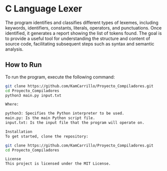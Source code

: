# C Language Lexer

The program identifies and classifies different types of lexemes, including keywords, identifiers, constants, literals, operators, and punctuations. Once identified, it generates a report showing the list of tokens found. The goal is to provide a useful tool for understanding the structure and content of source code, facilitating subsequent steps such as syntax and semantic analysis.

## How to Run

To run the program, execute the following command:

```bash
git clone https://github.com/KamCarrillo/Proyecto_Compiladores.git
cd Proyecto_Compiladores
python3 main.py input.txt

Where:

python3: Specifies the Python interpreter to be used.
main.py: Is the main Python script file.
input.txt: Is the input file that the program will operate on.

Installation
To get started, clone the repository:

git clone https://github.com/KamCarrillo/Proyecto_Compiladores.git
cd Proyecto_Compiladores

License
This project is licensed under the MIT License.
